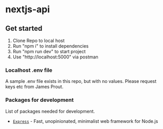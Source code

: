 # nextjs-api

## Get started
1. Clone Repo to local host
2. Run "npm i" to install dependencies
3. Run "npm run dev" to start project
4. Use "http://localhost:5000" via postman

### Localhost .env file
A sample .env file exists in this repo, but with no values. Please request keys etc from James Prout.

### Packages for development
List of packages needed for development.

* [`Express`](http://expressjs.com/) - Fast, unopinionated, minimalist web framework for Node.js
